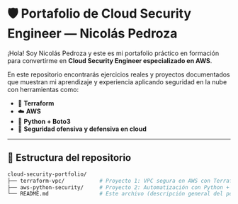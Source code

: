 # 🛡️ Portafolio de Cloud Security Engineer — Nicolás Pedroza

¡Hola! Soy Nicolás Pedroza y este es mi portafolio práctico en formación para convertirme en **Cloud Security Engineer especializado en AWS**.

En este repositorio encontrarás ejercicios reales y proyectos documentados que muestran mi aprendizaje y experiencia aplicando seguridad en la nube con herramientas como:

- 🧱 **Terraform**
- ☁️ **AWS**
- 🐍 **Python + Boto3**
- 🔐 **Seguridad ofensiva y defensiva en cloud**

---

## 📁 Estructura del repositorio

```bash
cloud-security-portfolio/
├── terraform-vpc/           # Proyecto 1: VPC segura en AWS con Terraform
├── aws-python-security/     # Proyecto 2: Automatización con Python + Boto3
└── README.md                # Este archivo (descripción general del portafolio


